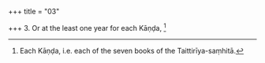 +++
title = "03"

+++
3. Or at the least one year for each Kāṇḍa, [^3] 


[^3]:  Each Kāṇḍa, i.e. each of the seven books of the Taittirīya-saṃhitā.
